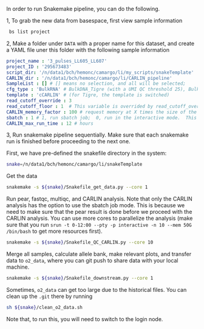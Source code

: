 In order to run Snakemake pipeline, you can do the following.

1, To grab the new data from basespace, first view sample information

```bash
 bs list project
```

2, Make a folder under `DATA` with a proper name for this dataset, and create a YAML file uner this folder with the following sample information

```yaml
project_name : '3_pulses_LL605_LL607'
project_ID : '295673483'
script_dir: '/n/data1/bch/hemonc/camargo/li/my_scripts/snakeTemplate'
CARLIN_dir : '/n/data1/bch/hemonc/camargo/li/CARLIN_pipeline'
SampleList : [] # [] means no selection, and all will be selected;
cfg_type : 'BulkRNA' # BulkDNA_Tigre (with a UMI QC threshold 25), BulkDNA (UMI QC threshold 30);  
template : 'cCARLIN' # (for Tigre, the template is switched)
read_cutoff_override : 3 
read_cutoff_floor : 1  # This variable is overrided by read_cutoff_override
CARLIN_memory_factor : 100 # request memory at X times the size of the pear fastq file.
sbatch : 1 # 1, run sbatch job;  0, run in the interactive mode.  This only affects the CARLIN analysis and csv generation. 
CARLIN_max_run_time : 12 # hours
```

3, Run snakemake pipeline sequentially. Make sure that each snakemake run is finished before proceeding to the next one. 

First, we have pre-defined the snakefile directory in the system:
```bash
snake=/n/data1/bch/hemonc/camargo/li/snakeTemplate
```


Get the data

```bash
snakemake -s ${snake}/Snakefile_get_data.py --core 1
```

Run pear, fastqc, multiqc, and CARLIN analysis. Note that only the CARLIN analysis has the option to use the sbatch job mode. This is because we need to make sure that the pear result is done before we proceed with the CARLIN analysis. You can use more cores to parallelize the analysis (make sure that you run `srun -t 0-12:00 --pty -p interactive -n 10 --mem 50G /bin/bash` to get more resources first).

```bash
snakemake -s ${snake}/Snakefile_QC_CARLIN.py --core 10
```

Merge all samples, calculate allele bank, make relevant plots, and transfer data to `o2_data`, where you can git push to share data with your local machine.

```bash
snakemake -s ${snake}/Snakefile_downstream.py --core 1
```

Sometimes, `o2_data` can get too large due to the historical files. You can clean up the `.git` there by running 

```bash
sh ${snake}/clean_o2_data.sh 
```
Note that, to run this, you will need to switch to the login node. 

